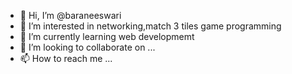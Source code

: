 - 👋 Hi, I’m @baraneeswari
- 👀 I’m interested in networking,match 3 tiles game programming
- 🌱 I’m currently learning web developmemt
- 💞️ I’m looking to collaborate on ...
- 📫 How to reach me ...

<!---
baraneeswari/baraneeswari is a ✨ special ✨ repository because its `README.md` (this file) appears on your GitHub profile.
You can click the Preview link to take a look at your changes.
--->
